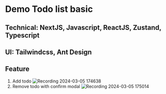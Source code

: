 # Demo Todo list basic
## Technical: NextJS, Javascript, ReactJS, Zustand, Typescript
## UI: Tailwindcss, Ant Design
## Feature
1. Add todo
    ![Recording 2024-03-05 174638](https://github.com/longnnt/tts_enao/assets/47670554/c91e5b86-68c4-4b63-a545-1a8b04957120)
2. Remove todo with confirm modal
    ![Recording 2024-03-05 175014](https://github.com/longnnt/tts_enao/assets/47670554/7a00a4d5-1bfb-474c-aadd-3ee39e9761c1)


